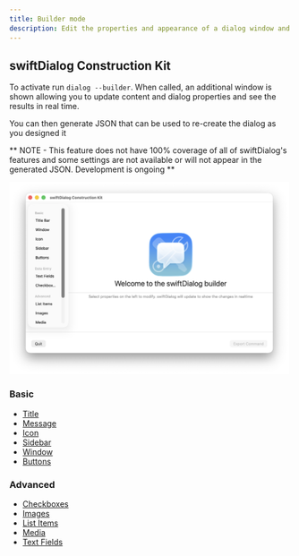 ```yaml
---
title: Builder mode
description: Edit the properties and appearance of a dialog window and output the results as a json config
---
```



## swiftDialog Construction Kit

To activate run `dialog --builder`. When called, an additional window is shown allowing you to update content and dialog properties and see the results in real time.

You can then generate JSON that can be used to re-create the dialog as you designed it

** NOTE - This feature does not have 100% coverage of all of swiftDialog's features and some settings are not available or will not appear in the generated JSON. Development is ongoing **

<img width="500" alt="image" src="../../../assets/builder/builder_main.png" />


### Basic

 - [Title](/builder/title/)
 - [Message](/builder/message/)
 - [Icon](/builder/icon/)
 - [Sidebar](/builder/sidebar/)
 - [Window](/builder/window/)
 - [Buttons](/builder/buttons/)

### Advanced

 - [Checkboxes](/builder/checkboxes/)
 - [Images](/builder/images/)
 - [List Items](/builder/listitems/)
 - [Media](/builder/media/)
 - [Text Fields](/builder/textfields/)

